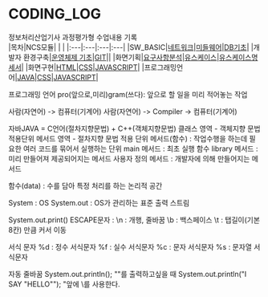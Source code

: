# CODING_LOG
정보처리산업기사 과정평가형 수업내용 기록 <br>
|목차|NCS모듈| | |
|:---|:---|:---|:---|
|SW_BASIC|[네트워크](./SW_BASIC/네트워크)|[미들웨어](./SW_BASIC/미들웨어)|[DB기초](./SW_BASIC/DB기초)|
|개발자 환경구축|[운영체제 기초](./개발자_환경구축/리눅스)|[GIT](./개발자_환경구축/GIT)||
|화면기획|[요구사항분석](./화면기획/요구사항분석)|[유스케이스](./화면기획/유스케이스)|[유스케이스명세서](./화면기획/유스케이스명세서)|
|화면구현|[HTML](./화면구현/HTML)|[CSS](./화면구현/CSS)|[JAVASCRIPT](./화면구현/JS)|
|프로그래밍언어|[JAVA](./화면구현/HTML)|[CSS](./화면구현/CSS)|[JAVASCRIPT](./화면구현/JS)|

프로그래밍 언어
pro(앞으로,미리)gram(쓰다): 앞으로 할 일을 미리 적어놓는 작업

사람(자연어) -> 컴퓨터(기계어)
사람(자연어) -> Compiler -> 컴퓨터(기계어)

자바JAVA = C언어(절차지향문법) + C++(객체지향문법)
클래스 영역 - 객체지향 문법 적용단위
메서드 영역 - 절차지향 문법 적용 단위
메서드(함수) : 작업수행을 하는데 필요한 여러 코드를 묶어서 실행하는 단위
main 메서드 : 최초 실행 함수
library 메서드 : 미리 만들어져 제공되어지는 메서드
사용자 정의 메서드 : 개발자에 의해 만들어지는 메서드

함수(data) : 수를 담아 특정 처리를 하는 논리적 공간

System : OS
System.out : OS가 관리하는 표준 출력 스트림
		
System.out.print()
ESCAPE문자 : 
\n : 개행, 줄바꿈
\b : 백스페이스
\t : 탭길이(기본 8칸) 만큼 커서 이동

서식 문자
%d : 정수 서식문자
%f : 실수 서식문자
%c : 문자 서식문자
%s : 문자열 서식문자

자동 줄바꿈 System.out.println();
""를 출력하고싶을 때
System.out.println("I SAY \"HELLO\"");
"앞에 \를 사용한다.


